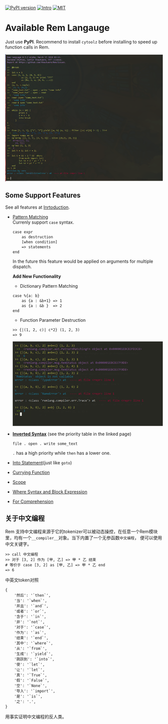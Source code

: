 [![PyPI version](https://img.shields.io/pypi/v/remlang.svg)](https://pypi.python.org/pypi/remlang)
[![Intro](https://img.shields.io/badge/intro-remlang-red.svg)](https://github.com/thautwarm/Rem/blob/ebnfparser2.0/intro.md)
[![MIT](https://img.shields.io/badge/license-MIT-blue.svg?style=flat)](https://github.com/thautwarm/Rem/blob/ebnfparser2.0/LICENSE)


# Available Rem Langauge

Just use **PyPI**. Recommend to install `cytoolz` before installing to speed up function calls in Rem.  

[![Overview](https://github.com/thautwarm/Rem/blob/ebnfparser2.0/overview++.png)](https://github.com/thautwarm/Rem/blob/ebnfparser2.0/overview++.png)


## Some Support Features

See all features at [Inrtoduction](https://github.com/thautwarm/Rem/blob/ebnfparser2.0/intro.md).  


- [Pattern Matching](https://github.com/thautwarm/Rem/blob/ebnfparser2.0/intro.md#pattern-matching)  
    Currenly support `case` syntax.  
    ```
    case expr 
        as destruction 
        [when condition]
        => statements
    end
    ```

    In the future this feature would be applied on arguments for multiple dispatch.  

    **Add New Functionality**
    
    - Dictionary Pattern Matching
    
    ```
    case %{a: b}
        as {a : &b+1} => 1
        as {a : &b }  => 2
    end 
    ```

    - Function Parameter Destruction
    ```
    >> {|(1, 2, c)| c*2} (1, 2, 3)
    => 9
    ```
    [![Intro Picture](https://github.com/thautwarm/Rem/blob/ebnfparser2.0/intro_pic.png)](https://github.com/thautwarm/Rem/blob/ebnfparser2.0/intro_pic.png)


- [**Inverted Syntax**](https://github.com/thautwarm/Rem/blob/ebnfparser2.0/intro.md#inverted-syntax) (see the priority table in the linked page)  
    ```
    file . open . write some_text
    ```
    
    `.` has a high priority while `then` has a lower one.  


- [Into Statement](https://github.com/thautwarm/Rem/blob/ebnfparser2.0/intro.md#into-statement)(just like `goto`)  

- [Currying Function](https://github.com/thautwarm/Rem/blob/ebnfparser2.0/intro.md#functionlambda)  

- [Scope](https://github.com/thautwarm/Rem/blob/ebnfparser2.0/intro.md#scope)  

- [Where Syntax and Block Expression](https://github.com/thautwarm/Rem/blob/ebnfparser2.0/intro.md#where-syntax)  


- [For Comprehension](https://github.com/thautwarm/Rem/blob/ebnfparser2.0/intro.md#for-comprehension)  


## 关于中文编程

Rem 支持中文编程来源于它的tokenizer可以被动态操控，在任意一个Rem模块里，均有一个`__compiler__`对象。当下内置了一个无参函数`中文编程`， 便可以使用中文关键字。  

```
>> call 中文编程
>> 对于 [3, 2] 作为 [甲, 乙] => 甲 * 乙 结束
# 等价于 case [3, 2] as [甲, 乙] => 甲 * 乙 end
=> 6
```

中英文token对照  
```
{
    '然后': '`then`',
    '当': '`when`',
    '并且': '`and`',
    '或者': '`or`',
    '含于': '`in`',
    '非': '`not`',
    '对于': '`case`',
    '作为': '`as`',
    '结束': '`end`',
    '其中': '`where`',
    '从': '`from`',
    '生成': '`yield`',
    '跳跃到': '`into`',
    '使': '`let`',
    '让': '`let`',
    '真': '`True`',
    '假': '`False`',
    '空': '`None`',
    '导入': '`import`',
    '是': '`is`',
    '之': '.',
}
```  

用事实证明中文编程的反人类。  

    

